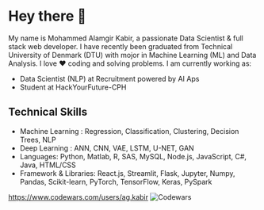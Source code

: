 # Hey there 👋

My name is Mohammed Alamgir Kabir, a passionate Data Scientist & full stack web developer. I have recently been graduated from Technical University of Denmark (DTU) with mojor in Machine Learning (ML) and Data Analysis. I love ♥️ coding and solving problems. I am currently working as:

- Data Scientist (NLP) at Recruitment powered by AI Aps
- Student at HackYourFuture-CPH

## Technical Skills
- Machine Learning : Regression, Classification, Clustering, Decision Trees, NLP
- Deep Learning : ANN, CNN, VAE, LSTM, U-NET, GAN
- Languages: Python, Matlab, R, SAS, MySQL, Node.js, JavaScript, C#, Java, HTML/CSS
- Framework & Libraries: React.js, Streamlit, Flask, Jupyter, Numpy, Pandas, Scikit-learn, PyTorch, TensorFlow,
Keras, PySpark

https://www.codewars.com/users/ag.kabir
![Codewars](https://github.r2v.ch/codewars?user=ag.kabir&stroke=%23BB432C)
<!---
agkabir/agkabir is a ✨ special ✨ repository because its `README.md` (this file) appears on your GitHub profile.
You can click the Preview link to take a look at your changes.
--->
